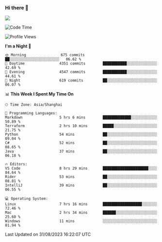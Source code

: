 ### Hi there 👋

<!--
**JJAYCHEN1e/jjaychen1e** is a ✨ _special_ ✨ repository because its `README.md` (this file) appears on your GitHub profile.

Here are some ideas to get you started:

- 🔭 I’m currently working on ...
- 🌱 I’m currently learning ...
- 👯 I’m looking to collaborate on ...
- 🤔 I’m looking for help with ...
- 💬 Ask me about ...
- 📫 How to reach me: ...
- 😄 Pronouns: ...
- ⚡ Fun fact: ...
-->

[![](https://github-readme-stats.vercel.app/api?username=jjaychen1e&show_icons=true)](https://github.com/jjaychen1e/github-readme-stats?count_private=true)

<!--START_SECTION:waka-->
![Code Time](http://img.shields.io/badge/Code%20Time-857%20hrs%2049%20mins-blue)

![Profile Views](http://img.shields.io/badge/Profile%20Views-0-blue)

**I'm a Night 🦉** 

```text
🌞 Morning                675 commits         ██░░░░░░░░░░░░░░░░░░░░░░░   06.62 % 
🌆 Daytime                4351 commits        ███████████░░░░░░░░░░░░░░   42.69 % 
🌃 Evening                4547 commits        ███████████░░░░░░░░░░░░░░   44.61 % 
🌙 Night                  619 commits         ██░░░░░░░░░░░░░░░░░░░░░░░   06.07 % 
```


📊 **This Week I Spent My Time On** 

```text
🕑︎ Time Zone: Asia/Shanghai

💬 Programming Languages: 
Markdown                 5 hrs 6 mins        █████████████░░░░░░░░░░░░   50.89 % 
Terraform                2 hrs 10 mins       █████░░░░░░░░░░░░░░░░░░░░   21.75 % 
Python                   54 mins             ██░░░░░░░░░░░░░░░░░░░░░░░   09.04 % 
C#                       52 mins             ██░░░░░░░░░░░░░░░░░░░░░░░   08.65 % 
Java                     37 mins             ██░░░░░░░░░░░░░░░░░░░░░░░   06.18 % 

🔥 Editors: 
VS Code                  8 hrs 29 mins       █████████████████████░░░░   84.64 % 
Rider                    53 mins             ██░░░░░░░░░░░░░░░░░░░░░░░   08.81 % 
IntelliJ                 39 mins             ██░░░░░░░░░░░░░░░░░░░░░░░   06.55 % 

💻 Operating System: 
Linux                    7 hrs 16 mins       ██████████████████░░░░░░░   72.46 % 
Mac                      2 hrs 34 mins       ██████░░░░░░░░░░░░░░░░░░░   25.60 % 
Windows                  11 mins             ░░░░░░░░░░░░░░░░░░░░░░░░░   01.94 % 
```


 Last Updated on 31/08/2023 16:22:07 UTC
<!--END_SECTION:waka-->
